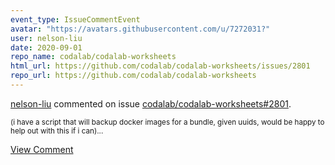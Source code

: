 ```yaml
---
event_type: IssueCommentEvent
avatar: "https://avatars.githubusercontent.com/u/7272031?"
user: nelson-liu
date: 2020-09-01
repo_name: codalab/codalab-worksheets
html_url: https://github.com/codalab/codalab-worksheets/issues/2801
repo_url: https://github.com/codalab/codalab-worksheets
---
```


<a href='https://github.com/nelson-liu' target='_blank'>nelson-liu</a> commented on issue <a href='https://github.com/codalab/codalab-worksheets/issues/2801' target='_blank'>codalab/codalab-worksheets#2801</a>.

<small>(i have a script that will backup docker images for a bundle, given uuids, would be happy to help out with this if i can)...</small>

<a href='https://github.com/codalab/codalab-worksheets/issues/2801' target='_blank'>View Comment</a>